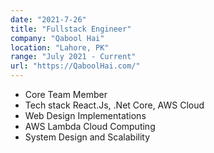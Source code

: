 ```yaml
---
date: "2021-7-26"
title: "Fullstack Engineer"
company: "Qabool Hai"
location: "Lahore, PK"
range: "July 2021 - Current"
url: "https://QaboolHai.com/"
---
```


- Core Team Member
- Tech stack React.Js, .Net Core, AWS Cloud
- Web Design Implementations
- AWS Lambda Cloud Computing
- System Design and Scalability